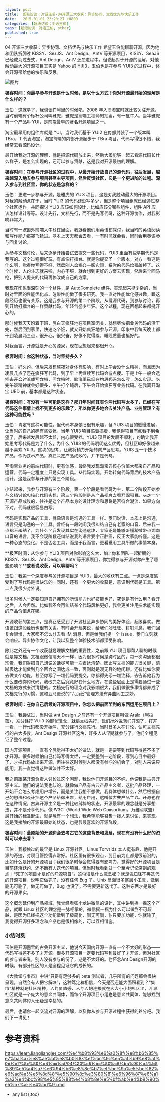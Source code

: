 ```yaml
---
layout: post
title:  超级访谈：对话玉伯-04开源三大收获：异步协同、文档优先与快乐工作
date:   2015-01-01 23:20:27 +0800
categories: [超级访谈：对话玉伯]
tags: [超级访谈：对话玉伯, other]
published: true
---
```




04 开源三大收获：异步协同、文档优先与快乐工作
希望玉伯能聊聊开源，因为他和团队折腾过 KISSY、SeaJS、Ant Design、AntV 等开源项目，KISSY、SeaJS 已经成为过去式，Ant Design、AntV 还在进程中。但说起对于开源的理解，对他触动最大的开源项目其实是 Yahoo 的 YUI3，玉伯也是在参与 YUI3 的过程中，体会开源带给他的快乐和反思。

![图片](https://learn.lianglianglee.com/%e4%b8%93%e6%a0%8f/%e8%b6%85%e7%ba%a7%e8%ae%bf%e8%b0%88%ef%bc%9a%e5%af%b9%e8%af%9d%e7%8e%89%e4%bc%af/assets/8fa9d1f426494ff696e44dc219edc564.jpg)

**极客时间：你最早参与开源是什么时候，是以什么方式？你对开源最开始的理解是什么样的？**

玉伯：这就早了，我谈谈在阿里的时候吧。2008 年入职淘宝时就比较关注开源，当时前端有个标杆公司叫雅虎，雅虎是前端工程师的摇篮，有一批牛人。当年雅虎有一个产品叫 YUI，是前端最早的著名开源项目之一。

淘宝最早用的组件库就是 YUI，当时我们基于 YUI2 在内部封装了一个版本叫 TBra，T 代表淘宝，淘宝前端的内部开源起步于 TBra 项目，代码写得很不错，我经常去看源码设计。

最开始我对开源的理解，就是把源代码放出来，然后大家能够一起去看源代码长什么样子，是怎么实现的，还可以参与贡献，这是我对开源最初的理解。

**极客时间：在参与开源社区的过程中，从最开始开放自己的源代码，往后发展，越来越深入地去参与项目甚至主导项目，然后反馈社区，它是一个更进阶的过程。深入参与到社区里，你的状态是怎样的？**

玉伯：更进一步参与开源，是雅虎的 YUI3 项目，这是对我触动最大的开源项目。对我的触动点在于，当时 YUI3 的代码还没写多少，但是整个项目组就已经通过整个社区运作，共同探讨 YUI3 应该如何设计，比如应该分哪些组件，组件 API 应该怎样设计等等。设计先行，文档先行，而不是先写代码，这种开源协作，对我影响非常大。

当时有一波国外前端大牛也在里面，我就看他们用英语在探讨，我当时的英语阅读和写作能力都突飞猛进。基本上天天都会去看，一有时间就会看，同时会用英语参与回复讨论。

从参与文档讨论，后来逐步开始尝试去提交一些代码，YUI3 里面有些早期代码是我写的。这个过程很好玩，有点像打擂台。就是你提交了一个版本，对方一看这是什么啊，觉得你写得不好，然后别人会提交一版实现，把你的代码给覆盖掉了。这个时候，人的斗志就来啦，内心不服，就会想到更好的方案去实现，然后来个回马枪，把别人提交的代码再修改成自己的方案。

我现在印象很深刻的一个组件，是 AutoComplete 组件，实现起来挺复杂的，当时对里面的性能优化点、渲染性能做了很多研究。我一直对性能优化感兴趣，跟这段经历也很有关系。这是我参与开源的第二个阶段，从看源代码，到参与讨论，再到开始打擂台的一样贡献代码，年轻气盛少年狂。这个过程，现在回想起来都挺开心的。

那时候我天天盼着下班，我白天疯狂地在项目室闭关，就想尽快把业务代码的活干完，然后回到家里，快速吃个饭，就又开始疯狂地参与开源。印象中我每天晚上都干到凌晨两三点，很开心，很兴奋，好像不觉得累，睡眠质量也挺好的。

对我而言，开源就是开心的源泉，现在回想起来都很开心。

**极客时间：你这种状态，当时坚持多久？**

玉伯：好久的。但后来发现熬夜对身体有影响，有时上午会没什么精神，而且因为凌晨几点了还在疯狂写代码，到了早上再继续写代码会有点疲。于是上午一般会选择去开会讨论或写文档，写文档时，脑海里已经在构思代码怎么写，怎么实现。吃完午饭精神就会好很多，中午打个盹后，下午会开始疯狂写业务代码。在我离开淘宝 UED 前，基本都是这种状态。

**极客时间：有没有一种可能是这样？那几年时间其实你写代码写太多了，已经在写代码这件事情上找不到更多的乐趣了，所以你更多地会去关注产品、业务管理？有这种可能性吗？**

玉伯：肯定有这种可能性，但代码本身依旧很有乐趣，但 YUI3 项目的缓慢进展，让当时的自己的确有些受挫。当年 YUI3 项目搞着搞着，我觉得项目有点看不到希望了，后来越发展越不太好，内心很受挫。YUI3 项目的发展不顺利，的确让我开始思考写代码是为了什么，为什么 YUI3 的代码明明这么优秀，但社区却好像越来越不喜欢 YUI3。这块的思考，让我将精力开始转向产品思考。YUI3 是一个技术产品，作为技术产品，真正决定产品成败的，并不是代码。

写淘宝业务的前端代码时，更有体感，最终我发现淘宝的核心价值大都来自产品和运营，代码一定程度上只是实现工具。从代码实现，开始转向代码背后的技术产品设计，这是我参与开源的第三个阶段。

小结起来，我参与开源有三个阶段。第一个阶段是看代码为主，第二个阶段开始参与文档讨论和核心代码实现，第三个阶段则是从产品视角去看开源项目。决定一个开源产品成败的，往往是这个产品本身的设计理念和思路是否符合潮流，如果方向不对，代码就很容易白写。

代码是实现产品的工具，就像语言是沟通的工具一样。我们说话，本质上是沟通，语言只是沟通的一个工具。曾经有一段时间我很纠结自己有老家的口音，后来我一点都不纠结了，为什么？我发现其实在沟通这块，大家还是能够听懂稍微带点湖南口音的语言。我不会现阶段还纠结说我的语言要字正腔圆，反正大家能听懂。这是一种心态的变化。不是否定工具，而是于我而言，更看重用工具所做的事情本身。

**极客时间：从你参与 YUI3 项目对你影响这么大，加上你和团队一起折腾的 KISSY、SeaJS、Ant Design、AntV 等开源项目，你觉得参与开源对你产生了哪些影响？****或者说收获，可以聊聊吗？**

玉伯：我第一个深度参与的开源项目是 YUI3，最大的收获有三点。一点是深度感受到了写代码是很快乐的。同时，还有一个更大的收获是，意识到代码是工具。第二点我很少对外说。

很多时候人一定要知道自己拥有的所谓能力也好技能也好，究竟是有什么用？看开之后，人会坦然。比如我不会再纠结某个代码风格更好，我会更关注用技术能实现的产品价值点在哪。

开源收获的第三点，是真正感受到了开源社区异步协同的美好体验，超级喜欢。做语雀跟这段经历也很有关系。有时会开玩笑说，给我们发旺旺、钉钉消息，我们回复会很慢，大家都不怎么想去看 IM 消息，但是给我们提一个 issue，我们立刻就会响应。异步协作文化，让我以及整个体验技术部都深受影响。

除此之外还有一个收获就是理解文档的重要性，之前跟 YUI 项目那帮人聊的时候就是靠文档。文档跟微信聊天不一样，因为很多时候是跨时区的，每一次沟通都很珍贵，我们得把自己想说的话尽可能一次表达清楚。因此写文档的能力很关键，清晰表达才能做到几个回合之间达成一致，否则就是漫无目的地闲聊。还有比如你要去做某个功能，甚至你写了一堆代码要提交，你都得先写一堆注释，去告诉他我为什么要改你的代码，我改完之后究竟好在什么地方。在这些层面上是需要通过一些文档的方式来讲清楚的。文档先行的理念对我影响很大，我们做很多事情都养成了文档先行的习惯，这和亚马逊说的“六页纸”管理方法有异曲同工之妙。

**极客时间：在你自己后续的开源项目中，你怎么把前面学到的东西运用在项目上？**

玉伯：我尝试过，当时做 Ant Design 之前还有一个开源项目叫做 Arale（阿拉蕾），充分践行 YUI3 的那套理念，就是文档先行，我们对外说我们开源了，打开一看，一行代码都没开始写，充分践行文档先行。当时很多人在讨论，认可文档先行的占大多数。Ant Design 开源社区这块，好多人从早期就参与了，他们全程见证了整个过程。

国内开源项目，一直有个我觉得不太好的做法，就是一定要等到代码写得差不多了才开源。很多时候怕自己代码写得太烂，一定要整到一定阶段，写到心目中最好了，才把代码放出来开源，但往往这时候别人都没有参与的机会了，对别人来说只能用。我一直觉得这种做法并不太好。

我之前跟某开源负责人讨论过这个问题，我说他们开源目的不纯，他说我是古典开源主义。他们的说法我也认的。就像做产品有古典产品主义者，这批产品经理，一开始不会怎么考虑用户增长，而是关注我想不想做，我具体想做什么，然后根据自己的想法和设计把这个产品给做出来，给用户用，这叫做古典产品主义。开源也存在这种情况。古典开源主义是一种比较纯粹的状态，开源最早的理念就是分享想法，并不是分享代码。像 W3C（World Wide Web Consortium，万维网联盟） 最开始的标准诞生，就是我有一个想法，我希望能够召集一拨人来讨论，来实现。这是我接触的开源最原始的状态，也是我最喜欢的开源阶段。

**极客时间：最原始的开源你会去考古它的这些背景和发展，现在有没有什么好的资料可以来去看？**

玉伯：我接触过的最早是 Linux 开源社区。Linus Torvalds 本人挺有趣，他是开源的奇迹，对项目管控得非常好。社区里有很多观点，到目前为止都是很前沿的，比如什么是好的开源项目？我们很多时候会觉得要有影响力，觉得好的开源项目是目前还活跃的、还不断有人迭代的项目。但当时我看到过一个至今记忆深刻的观点：“死了的项目才是好的开源项目”。这句话是什么意思呢？就是说已经不再迭代的开源项目，说明它做完了，没有任何 Bug 了。Unix 里面很多底层小工具，做到删无可删了，做无可做了，Bug 也没了，不需要更新迭代了。这种东西才是最好的开源果实。

这个概念延伸到产品领域，我曾经看张小龙讲微信的设计，其中讲到摇一摇这个产品，就跟 Linux 社区的理念是一脉相承的。微信摇一摇为什么可以做到不可超越，是因为已经把这个功能做到了极简化，删无可删，你只要加功能，你就输了。我觉得开源好多理念和产品也是很相像的，可以互相借鉴。

### 小结时刻

玉伯是开源圈里的古典开源主义，他说今天国内开源一直有一个不太好的形态——代码写得差不多了才开源。很多开源项目一定要代码写到最好了才开源，但对社区的参与者来说，别人没有参与的份了，这是不太好的。他怀念Ant Design开源的时候，有部分社区的人是全程见证它的成长的。

《大教堂与集市》中讲“只要有足够多的 beta 测试者，几乎所有的问题都会很快呈现，自然会有人把它解决”，这种笃定和相信，今天是否还能大面积看到？“集市”精神就是社区精神，人的价值感、人与人的连接就在大大小小的社区里，开源社区就是一个庞大的意义共同体，而每个开源项目小组也是意义共同体，能够找到意义共同体的人无疑是幸福的。

最后，也请你一起交流对开源的理解，以及你从参与开源过程中获得的养分吧。我们下一讲见！




# 参考资料

https://learn.lianglianglee.com/%e4%b8%93%e6%a0%8f/%e8%b6%85%e7%ba%a7%e8%ae%bf%e8%b0%88%ef%bc%9a%e5%af%b9%e8%af%9d%e7%8e%89%e4%bc%af/04%20%e5%bc%80%e6%ba%90%e4%b8%89%e5%a4%a7%e6%94%b6%e8%8e%b7%ef%bc%9a%e5%bc%82%e6%ad%a5%e5%8d%8f%e5%90%8c%e3%80%81%e6%96%87%e6%a1%a3%e4%bc%98%e5%85%88%e4%b8%8e%e5%bf%ab%e4%b9%90%e5%b7%a5%e4%bd%9c.md

* any list
{:toc}
